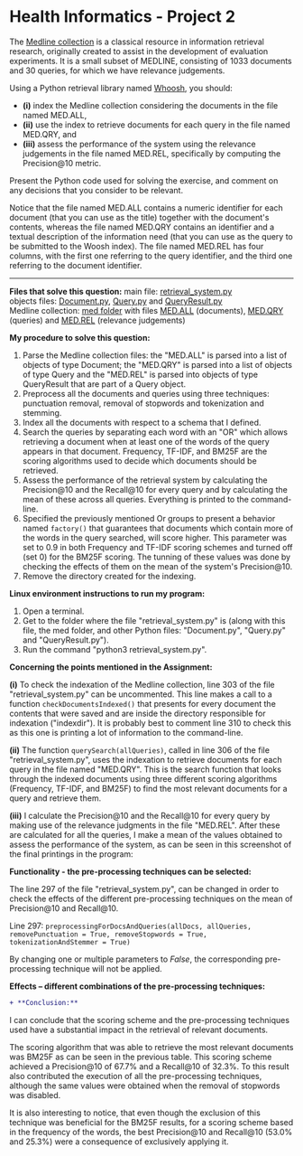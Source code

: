 # Health Informatics - Project 2

The [Medline collection](http://ir.dcs.gla.ac.uk/resources/test_collections/medl/) is a classical resource in information retrieval research, originally created to assist in the development of evaluation experiments. It is a small subset of MEDLINE, consisting of 1033 documents and 30 queries, for which we have relevance judgements.

Using a Python retrieval library named [Whoosh](https://whoosh.readthedocs.io/), you should:
* **(i)** index the Medline collection considering the documents in the file named MED.ALL,
* **(ii)** use the index to retrieve documents for each query in the file named MED.QRY, and
* **(iii)** assess the performance of the system using the relevance judgements in the file named MED.REL, specifically by computing the Precision@10 metric.

Present the Python code used for solving the exercise, and comment on any decisions that you consider to be relevant.

Notice that the file named MED.ALL contains a numeric identifier for each document (that you can use as the title) together with the document's contents, whereas the file named MED.QRY contains an identifier and a textual description of the information need (that you can use as the query to be submitted to the Woosh index). The file named MED.REL has four columns, with the first one referring to the query identifier, and the third one referring to the document identifier.
___
**Files that solve this question:**
main file: [retrieval_system.py](https://github.com/BeatrizRCorreia/health_informatics_project2/blob/master/retrieval_system.py)\
objects files: [Document.py](https://github.com/BeatrizRCorreia/health_informatics_project2/blob/master/Document.py), [Query.py](https://github.com/BeatrizRCorreia/health_informatics_project2/blob/master/Query.py) and [QueryResult.py](https://github.com/BeatrizRCorreia/health_informatics_project2/blob/master/QueryResult.py)\
Medline collection: [med folder](https://github.com/BeatrizRCorreia/health_informatics_project2/tree/master/med) with files [MED.ALL](https://github.com/BeatrizRCorreia/health_informatics_project2/blob/master/med/MED.ALL) (documents), [MED.QRY](https://github.com/BeatrizRCorreia/health_informatics_project2/blob/master/med/MED.QRY) (queries) and [MED.REL](https://github.com/BeatrizRCorreia/health_informatics_project2/blob/master/med/MED.REL) (relevance judgements)

**My procedure to solve this question:**

1. Parse the Medline collection files: the "MED.ALL" is parsed into a list of objects of type Document; the "MED.QRY" is parsed into a list of objects of type Query and the "MED.REL" is parsed into objects of type QueryResult that are part of a Query object.
2. Preprocess all the documents and queries using three techniques: punctuation removal, removal of stopwords and tokenization and stemming.
3. Index all the documents with respect to a schema that I defined.
4. Search the queries by separating each word with an "OR" which allows retrieving a document when at least one of the words of the query appears in that document. Frequency, TF-IDF, and BM25F are the scoring algorithms used to decide which documents should be retrieved.
5. Assess the performance of the retrieval system by calculating the Precision@10 and the Recall@10 for every query and by calculating the mean of these across all queries. Everything is printed to the command-line.
6. Specified the previously mentioned Or groups to present a behavior named `factory()` that guarantees that documents which contain more of the words in the query searched, will score higher. This parameter was set to 0.9 in both Frequency and TF-IDF scoring schemes and turned off (set 0) for the BM25F scoring. The tunning of these values was done by checking the effects of them on the mean of the system's Precision@10.
7. Remove the directory created for the indexing.

**Linux environment instructions to run my program:**

1. Open a terminal.
2. Get to the folder where the file "retrieval_system.py" is (along with this file, the med folder, and other Python files: "Document.py", "Query.py" and "QueryResult.py").
3. Run the command "python3 retrieval_system.py".

**Concerning the points mentioned in the Assignment:**

**(i)** To check the indexation of the Medline collection, line 303 of the file "retrieval_system.py" can be uncommented. This line makes a call to a function `checkDocumentsIndexed()` that presents for every document the contents that were saved and are inside the directory responsible for indexation ("indexdir"). It is probably best to comment line 310 to check this as this one is printing a lot of information to the command-line.

**(ii)** The function `querySearch(allQueries)`, called in line 306 of the file "retrieval_system.py", uses the indexation to retrieve documents for each query in the file named "MED.QRY". This is the search function that looks through the indexed documents using three different scoring algorithms (Frequency, TF-IDF, and BM25F) to find the most relevant documents for a query and retrieve them.

**(iii)** I calculate the Precision@10 and the Recall@10 for every query by making use of the relevance judgments in the file "MED.REL". After these are calculated for all the queries, I make a mean of the values obtained to assess the performance of the system, as can be seen in this screenshot of the final printings in the program:

**Functionality - the pre-processing techniques can be selected:**

The line 297 of the file "retrieval_system.py", can be changed in order to check the effects of the different pre-processing techniques on the mean of Precision@10 and Recall@10.

Line 297: `preprocessingForDocsAndQueries(allDocs, allQueries, removePunctuation = True, removeStopwords = True, tokenizationAndStemmer = True)`

By changing one or multiple parameters to _False_, the corresponding pre-processing technique will not be applied.

**Effects – different combinations of the pre-processing techniques:**


```diff
+ **Conclusion:**
```

I can conclude that the scoring scheme and the pre-processing techniques used have a substantial impact in the retrieval
of relevant documents.

The scoring algorithm that was able to retrieve the most relevant documents was BM25F as can be seen in the previous
table. This scoring scheme achieved a Precision@10 of 67.7% and a Recall@10 of 32.3%. To this result also contributed
the execution of all the pre-processing techniques, although the same values were obtained when the removal of stopwords
was disabled.

It is also interesting to notice, that even though the exclusion of this technique was beneficial for the BM25F
results, for a scoring scheme based in the frequency of the words, the best Precision@10 and Recall@10 (53.0% and
25.3%) were a consequence of exclusively applying it.
